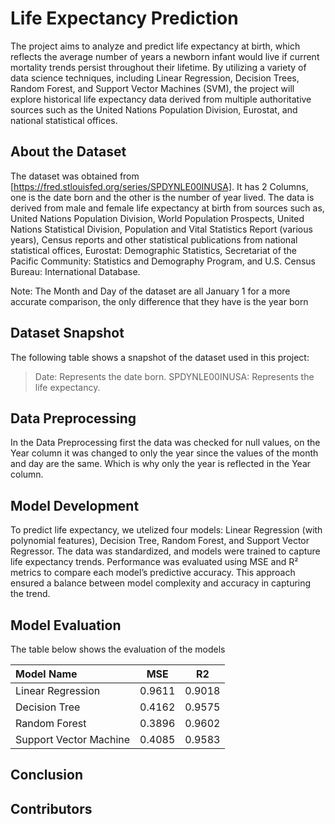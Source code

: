 # Life Expectancy Prediction

The project aims to analyze and predict life expectancy at birth, which reflects the average number of years a newborn infant would live if current mortality trends persist throughout their lifetime. By utilizing a variety of data science techniques, including Linear Regression, Decision Trees, Random Forest, and Support Vector Machines (SVM), the project will explore historical life expectancy data derived from multiple authoritative sources such as the United Nations Population Division, Eurostat, and national statistical offices.

## About the Dataset
The dataset was obtained from [https://fred.stlouisfed.org/series/SPDYNLE00INUSA]. It has 2 Columns, one is the date born and the other is the number of year lived. The data is derived from male and female life expectancy at birth from sources such as, United Nations Population Division, World Population Prospects, United Nations Statistical Division, Population and Vital Statistics Report (various years), Census reports and other statistical publications from national statistical offices, Eurostat: Demographic Statistics, Secretariat of the Pacific Community: Statistics and Demography Program, and U.S. Census Bureau: International Database.

Note: The Month and Day of the dataset are all January 1 for a more accurate comparison, the only difference that they have is the year born

## Dataset Snapshot
The following table shows a snapshot of the dataset used in this project:
 >Date: Represents the date born.
 >SPDYNLE00INUSA: Represents the life expectancy.

## Data Preprocessing
In the Data Preprocessing first the data was checked for null values, on the Year column it was changed to only the year since the values of the month and day are the same. Which is why only the year is reflected in the Year column.

## Model Development
To predict life expectancy, we utelized four models: Linear Regression (with polynomial features), Decision Tree, Random Forest, and Support Vector Regressor. The data was standardized, and models were trained to capture life expectancy trends. Performance was evaluated using MSE and R² metrics to compare each model’s predictive accuracy. This approach ensured a balance between model complexity and accuracy in capturing the trend.
## Model Evaluation

The table below shows the evaluation of the models

| Model Name            |   MSE  |   R2   |
| :-------------------- | -------|--------|
| Linear Regression     | 0.9611 | 0.9018 |  
| Decision Tree         | 0.4162 | 0.9575 |
| Random Forest         | 0.3896 | 0.9602 |
| Support Vector Machine| 0.4085 | 0.9583 |

## Conclusion


## Contributors
